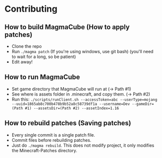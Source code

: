 # Contributing

## How to build MagmaCube (How to apply patches)
- Clone the repo
- Run `./magma patch` (If you're using windows, use git bash) (you'll need to wait for a long, so be patient)
- Edit away!

## How to run MagmaCube
- Set game directory that MagmaCube will run at (-> Path #1)
- See where is assets folder in .minecraft, and copy them. (-> Path #2)
- Run this: `./scripts/runClient.sh --accessToken=abc --userType=mojang --uuid=1865ab8c700b478b9b52a8c58739df1a --username=Dev --gameDir=(Path #1) --assetsDir=(Path #2) --assetIndex=1.16`

## How to rebuild patches (Saving patches)
- Every single commit is a single patch file.
- Commit files before rebuilding patches.
- Just do `./magma rebuild`. This does not modify project, it only modifies the Minecraft-Patches directory.
